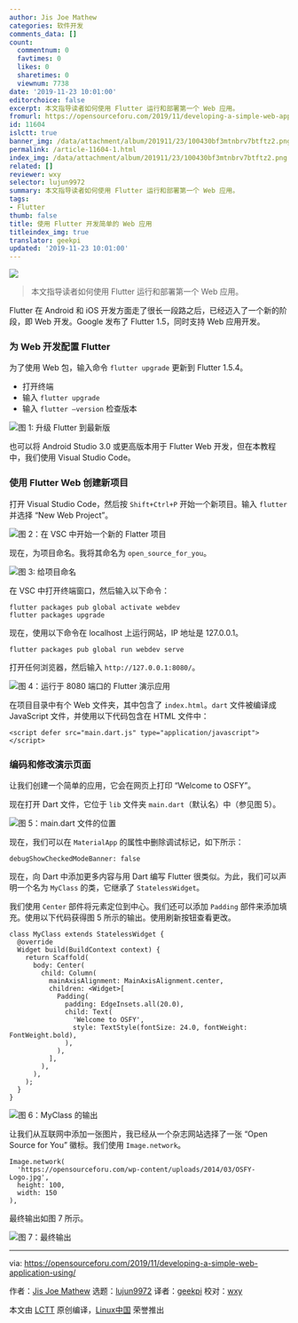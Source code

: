 ```yaml
---
author: Jis Joe Mathew
categories: 软件开发
comments_data: []
count:
  commentnum: 0
  favtimes: 0
  likes: 0
  sharetimes: 0
  viewnum: 7738
date: '2019-11-23 10:01:00'
editorchoice: false
excerpt: 本文指导读者如何使用 Flutter 运行和部署第一个 Web 应用。
fromurl: https://opensourceforu.com/2019/11/developing-a-simple-web-application-using/
id: 11604
islctt: true
banner_img: /data/attachment/album/201911/23/100430bf3mtnbrv7btftz2.png
permalink: /article-11604-1.html
index_img: /data/attachment/album/201911/23/100430bf3mtnbrv7btftz2.png.thumb.jpg
related: []
reviewer: wxy
selector: lujun9972
summary: 本文指导读者如何使用 Flutter 运行和部署第一个 Web 应用。
tags:
- Flutter
thumb: false
title: 使用 Flutter 开发简单的 Web 应用
titleindex_img: true
translator: geekpi
updated: '2019-11-23 10:01:00'
---
```


![](/data/attachment/album/201911/23/100430bf3mtnbrv7btftz2.png)



> 
> 本文指导读者如何使用 Flutter 运行和部署第一个 Web 应用。
> 
> 
> 


Flutter 在 Android 和 iOS 开发方面走了很长一段路之后，已经迈入了一个新的阶段，即 Web 开发。Google 发布了 Flutter 1.5，同时支持 Web 应用开发。


### 为 Web 开发配置 Flutter


为了使用 Web 包，输入命令 `flutter upgrade` 更新到 Flutter 1.5.4。


* 打开终端
* 输入 `flutter upgrade`
* 输入 `flutter –version` 检查版本


![图 1: 升级 Flutter 到最新版](/data/attachment/album/201911/23/100433cssnpgpbyl36yl2k.jpg)


也可以将 Android Studio 3.0 或更高版本用于 Flutter Web 开发，但在本教程中，我们使用 Visual Studio Code。


### 使用 Flutter Web 创建新项目


打开 Visual Studio Code，然后按 `Shift+Ctrl+P` 开始一个新项目。输入 `flutter` 并选择 “New Web Project”。


![图 2：在 VSC 中开始一个新的 Flatter 项目](/data/attachment/album/201911/23/100434qb60zzjwbp86tp1b.jpg)


现在，为项目命名。我将其命名为 `open_source_for_you`。


![图 3: 给项目命名](/data/attachment/album/201911/23/100436yfc1jpoc2fvdw4pc.jpg)


在 VSC 中打开终端窗口，然后输入以下命令：



```
flutter packages pub global activate webdev
flutter packages upgrade
```

现在，使用以下命令在 localhost 上运行网站，IP 地址是 127.0.0.1。



```
flutter packages pub global run webdev serve
```

打开任何浏览器，然后输入 `http://127.0.0.1:8080/`。


![图 4：运行于 8080 端口的 Flutter 演示应用](/data/attachment/album/201911/23/100436umcjtypo5w77owzt.jpg)


在项目目录中有个 Web 文件夹，其中包含了 `index.html`。`dart` 文件被编译成 JavaScript 文件，并使用以下代码包含在 HTML 文件中：



```
<script defer src="main.dart.js" type="application/javascript"></script>
```

### 编码和修改演示页面


让我们创建一个简单的应用，它会在网页上打印 “Welcome to OSFY”。


现在打开 Dart 文件，它位于 `lib` 文件夹 `main.dart`（默认名）中（参见图 5）。


![图 5：main.dart 文件的位置](/data/attachment/album/201911/23/100438mippviev39v3vvic.jpg)


现在，我们可以在 `MaterialApp` 的属性中删除调试标记，如下所示：



```
debugShowCheckedModeBanner: false
```

现在，向 Dart 中添加更多内容与用 Dart 编写 Flutter 很类似。为此，我们可以声明一个名为 `MyClass` 的类，它继承了 `StatelessWidget`。


我们使用 `Center` 部件将元素定位到中心。我们还可以添加 `Padding` 部件来添加填充。使用以下代码获得图 5 所示的输出。使用刷新按钮查看更改。



```
class MyClass extends StatelessWidget {
  @override
  Widget build(BuildContext context) {
    return Scaffold(
      body: Center(
        child: Column(
          mainAxisAlignment: MainAxisAlignment.center,
          children: <Widget>[
            Padding(
              padding: EdgeInsets.all(20.0),
              child: Text(
                'Welcome to OSFY',
                style: TextStyle(fontSize: 24.0, fontWeight: FontWeight.bold),
              ),
            ),
          ],
        ),
      ),
    );
  }
}
```

![图 6：MyClass 的输出](/data/attachment/album/201911/23/100439c9pkhk2hp2pg8zpw.jpg)


让我们从互联网中添加一张图片，我已经从一个杂志网站选择了一张 “Open Source for You” 徽标。我们使用 `Image.network`。



```
Image.network(
  'https://opensourceforu.com/wp-content/uploads/2014/03/OSFY-Logo.jpg',
  height: 100,
  width: 150
),
```

最终输出如图 7 所示。


![图 7：最终输出](/data/attachment/album/201911/23/100439nh9b9ldydxl970u2.jpg)




---


via: <https://opensourceforu.com/2019/11/developing-a-simple-web-application-using/>


作者：[Jis Joe Mathew](https://opensourceforu.com/author/jis-joe/) 选题：[lujun9972](https://github.com/lujun9972) 译者：[geekpi](https://github.com/geekpi) 校对：[wxy](https://github.com/wxy)


本文由 [LCTT](https://github.com/LCTT/TranslateProject) 原创编译，[Linux中国](https://linux.cn/) 荣誉推出